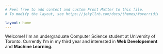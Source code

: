 ```yaml
---
# Feel free to add content and custom Front Matter to this file.
# To modify the layout, see https://jekyllrb.com/docs/themes/#overriding-theme-defaults

layout: home
---
```


Welcome! I'm an undergraduate Computer Science student at University of Toronto. Currently I'm in my third year and interested in <b>Web Developement</b> and <b>Machine Learning</b>.
